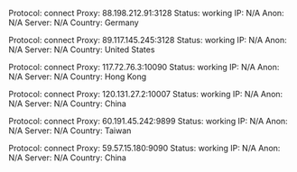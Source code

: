 Protocol: connect
Proxy: 88.198.212.91:3128
Status: working
IP: N/A
Anon: N/A
Server: N/A
Country: Germany

Protocol: connect
Proxy: 89.117.145.245:3128
Status: working
IP: N/A
Anon: N/A
Server: N/A
Country: United States

Protocol: connect
Proxy: 117.72.76.3:10090
Status: working
IP: N/A
Anon: N/A
Server: N/A
Country: Hong Kong

Protocol: connect
Proxy: 120.131.27.2:10007
Status: working
IP: N/A
Anon: N/A
Server: N/A
Country: China

Protocol: connect
Proxy: 60.191.45.242:9899
Status: working
IP: N/A
Anon: N/A
Server: N/A
Country: Taiwan

Protocol: connect
Proxy: 59.57.15.180:9090
Status: working
IP: N/A
Anon: N/A
Server: N/A
Country: China

